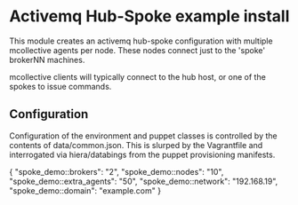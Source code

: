 # Activemq Hub-Spoke example install

This module creates an activemq hub-spoke configuration with multiple
mcollective agents per node.  These nodes connect just to the 'spoke'
brokerNN machines.

mcollective clients will typically connect to the hub host, or one of
the spokes to issue commands.

## Configuration

Configuration of the environment and puppet classes is controlled by
the contents of data/common.json.  This is slurped by the Vagrantfile
and interrogated via hiera/databings from the puppet provisioning
manifests.

  {
    "spoke_demo::brokers": "2",
    "spoke_demo::nodes": "10",
    "spoke_demo::extra_agents": "50",
    "spoke_demo::network": "192.168.19",
    "spoke_demo::domain": "example.com"
  }
